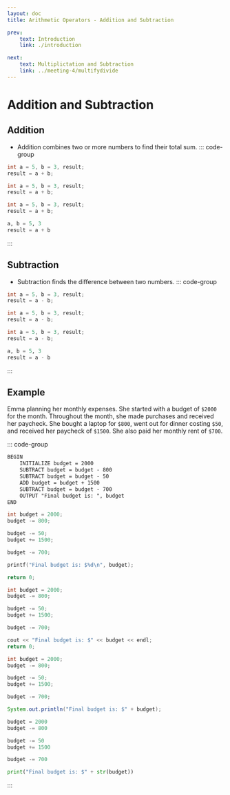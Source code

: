 ```yaml
---
layout: doc
title: Arithmetic Operators - Addition and Subtraction

prev:
    text: Introduction
    link: ./introduction

next:
    text: Multiplictation and Subtraction
    link: ../meeting-4/multifydivide
---
```

# Addition and Subtraction
## Addition
- Addition combines two or more numbers to find their total sum.
::: code-group
```c [C]
int a = 5, b = 3, result;
result = a + b;
```
```c++ [C++]
int a = 5, b = 3, result;
result = a + b;
```
```java [Java]
int a = 5, b = 3, result;
result = a + b;
```
```python [Python]
a, b = 5, 3
result = a + b
```
:::

## Subtraction
- Subtraction finds the difference between two numbers.
::: code-group
```c [C]
int a = 5, b = 3, result;
result = a - b;
```
```c++ [C++]
int a = 5, b = 3, result;
result = a - b;
```
```java [Java]
int a = 5, b = 3, result;
result = a - b;
```
```python [Python]
a, b = 5, 3
result = a - b
```
:::

## Example
Emma planning her monthly expenses. She started with a budget of `$2000` for the month. Throughout the month, she made purchases and received her paycheck. She bought a laptop for `$800`, went out for dinner costing `$50`, and received her paycheck of `$1500`. She also paid her monthly rent of `$700`.

::: code-group
```txt [Pseudocode]
BEGIN
    INITIALIZE budget = 2000
    SUBTRACT budget = budget - 800
    SUBTRACT budget = budget - 50
    ADD budget = budget + 1500
    SUBTRACT budget = budget - 700
    OUTPUT "Final budget is: ", budget
END
```
```c [C]
int budget = 2000;
budget -= 800;

budget -= 50;
budget += 1500;

budget -= 700;

printf("Final budget is: $%d\n", budget);

return 0;
```
```c++ [C++]
int budget = 2000;
budget -= 800;

budget -= 50;
budget += 1500;

budget -= 700;

cout << "Final budget is: $" << budget << endl;
return 0;
```
```java [Java]
int budget = 2000;
budget -= 800;

budget -= 50;
budget += 1500;

budget -= 700;

System.out.println("Final budget is: $" + budget);
```
```python [Python]
budget = 2000
budget -= 800

budget -= 50
budget += 1500

budget -= 700

print("Final budget is: $" + str(budget))
```
:::